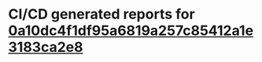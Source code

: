 # CI/CD generated reports for [0a10dc4f1df95a6819a257c85412a1e3183ca2e8](https://github.com/hydephp/develop/commit/0a10dc4f1df95a6819a257c85412a1e3183ca2e8)
